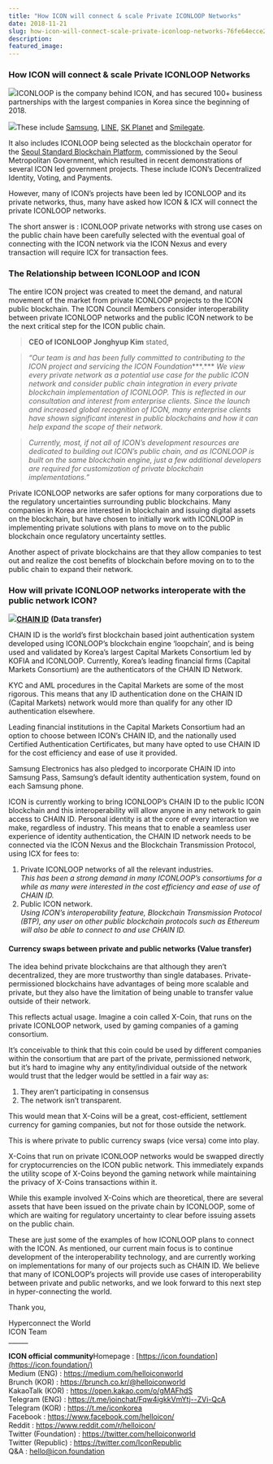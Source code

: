 ```yaml
---
title: "How ICON will connect & scale Private ICONLOOP Networks"
date: 2018-11-21
slug: how-icon-will-connect-scale-private-iconloop-networks-76fe64ecce21
description:
featured_image:
---
```


### **How ICON will connect & scale Private ICONLOOP Networks**

![](https://cdn-images-1.medium.com/max/800/0*TqSTpPkifvKQlq6n)ICONLOOP is the company behind ICON, and has secured 100+ business partnerships with the largest companies in Korea since the beginning of 2018.

![](https://cdn-images-1.medium.com/max/800/0*XFjN4mfdWaLdH6v8)These include [Samsung](https://medium.com/helloiconworld/chan-id-developed-using-loopchain-to-be-used-in-samsung-pass-service-69669928369d), [LINE](https://medium.com/helloiconworld/joint-venture-between-icon-and-line-unchain-b802fa0fa071), [SK Planet](https://medium.com/helloiconworld/icon-sk-planet-signed-a-mou-for-cooperation-in-blockchain-business-75215aacb1d7) and [Smilegate](https://medium.com/helloiconworld/mou-between-theloop-smilegate-stove-734d4744c99d).

It also includes ICONLOOP being selected as the blockchain operator for the [Seoul Standard Blockchain Platform](https://medium.com/helloiconworld/iconloop-selected-to-demonstrate-seoul-blockchain-platform-42b7701529), commissioned by the Seoul Metropolitan Government, which resulted in recent demonstrations of several ICON led government projects. These include ICON’s Decentralized Identity, Voting, and Payments.

However, many of ICON’s projects have been led by ICONLOOP and its private networks, thus, many have asked how ICON & ICX will connect the private ICONLOOP networks.

The short answer is : ICONLOOP private networks with strong use cases on the public chain have been carefully selected with the eventual goal of connecting with the ICON network via the ICON Nexus and every transaction will require ICX for transaction fees.

### **The Relationship between ICONLOOP and ICON**

The entire ICON project was created to meet the demand, and natural movement of the market from private ICONLOOP projects to the ICON public blockchain. The ICON Council Members consider interoperability between private ICONLOOP networks and the public ICON network to be the next critical step for the ICON public chain.


> **CEO of ICONLOOP Jonghyup Kim** stated,


> *“Our team is and has been fully committed to contributing to the ICON project and servicing the ICON Foundation****.*** *We view every private network as a potential use case for the public ICON network and consider public chain integration in every private blockchain implementation of ICONLOOP. This is reflected in our consultation and interest from enterprise clients. Since the launch and increased global recognition of ICON, many enterprise clients have shown significant interest in public blockchains and how it can help expand the scope of their network.*


> *Currently, most, if not all of ICON’s development resources are dedicated to building out ICON’s public chain, and as ICONLOOP is built on the same blockchain engine, just a few additional developers are required for customization of private blockchain implementations.”*

Private ICONLOOP networks are safer options for many corporations due to the regulatory uncertainties surrounding public blockchains. Many companies in Korea are interested in blockchain and issuing digital assets on the blockchain, but have chosen to initially work with ICONLOOP in implementing private solutions with plans to move on to the public blockchain once regulatory uncertainty settles.

Another aspect of private blockchains are that they allow companies to test out and realize the cost benefits of blockchain before moving on to to the public chain to expand their network.

### How will private ICONLOOP networks interoperate with the public network ICON?

![](https://cdn-images-1.medium.com/max/800/0*d8Ro4X51BRUQBBv4)[**CHAIN ID**](https://medium.com/helloiconworld/chain-id-the-worlds-first-blockchain-joint-authentication-service-95f2a743512f) **(Data transfer)**

CHAIN ID is the world’s first blockchain based joint authentication system developed using ICONLOOP’s blockchain engine ‘loopchain’, and is being used and validated by Korea’s largest Capital Markets Consortium led by KOFIA and ICONLOOP. Currently, Korea’s leading financial firms (Capital Markets Consortium) are the authenticators of the CHAIN ID Network.

KYC and AML procedures in the Capital Markets are some of the most rigorous. This means that any ID authentication done on the CHAIN ID (Capital Markets) network would more than qualify for any other ID authentication elsewhere.

Leading financial institutions in the Capital Markets Consortium had an option to choose between ICON’s CHAIN ID, and the nationally used Certified Authentication Certificates, but many have opted to use CHAIN ID for the cost efficiency and ease of use it provided.

Samsung Electronics has also pledged to incorporate CHAIN ID into Samsung Pass, Samsung’s default identity authentication system, found on each Samsung phone.

ICON is currently working to bring ICONLOOP’s CHAIN ID to the public ICON blockchain and this interoperability will allow anyone in any network to gain access to CHAIN ID. Personal identity is at the core of every interaction we make, regardless of industry. This means that to enable a seamless user experience of identity authentication, the CHAIN ID network needs to be connected via the ICON Nexus and the Blockchain Transmission Protocol, using ICX for fees to:

1. Private ICONLOOP networks of all the relevant industries.  
*This has been a strong demand in many ICONLOOP’s consortiums for a while as many were interested in the cost efficiency and ease of use of CHAIN ID.*
2. Public ICON network.  
*Using ICON’s interoperability feature, Blockchain Transmission Protocol (BTP), any user on other public blockchain protocols such as Ethereum will also be able to connect to and use CHAIN ID.*

#### Currency swaps between private and public networks (Value transfer)

The idea behind private blockchains are that although they aren’t decentralized, they are more trustworthy than single databases. Private-permissioned blockchains have advantages of being more scalable and private, but they also have the limitation of being unable to transfer value outside of their network.

This reflects actual usage. Imagine a coin called X-Coin, that runs on the private ICONLOOP network, used by gaming companies of a gaming consortium.

It’s conceivable to think that this coin could be used by different companies within the consortium that are part of the private, permissioned network, but it’s hard to imagine why any entity/individual outside of the network would trust that the ledger would be settled in a fair way as:

1. They aren’t participating in consensus
2. The network isn’t transparent.

This would mean that X-Coins will be a great, cost-efficient, settlement currency for gaming companies, but not for those outside the network.

This is where private to public currency swaps (vice versa) come into play.

X-Coins that run on private ICONLOOP networks would be swapped directly for cryptocurrencies on the ICON public network. This immediately expands the utility scope of X-Coins beyond the gaming network while maintaining the privacy of X-Coins transactions within it.

While this example involved X-Coins which are theoretical, there are several assets that have been issued on the private chain by ICONLOOP, some of which are waiting for regulatory uncertainty to clear before issuing assets on the public chain.

These are just some of the examples of how ICONLOOP plans to connect with the ICON. As mentioned, our current main focus is to continue development of the interoperability technology, and are currently working on implementations for many of our projects such as CHAIN ID. We believe that many of ICONLOOP’s projects will provide use cases of interoperability between private and public networks, and we look forward to this next step in hyper-connecting the world.

Thank you,

Hyperconnect the World  
ICON Team  
\_\_\_\_\_\_

**ICON official community**Homepage : [https://icon.foundation](https://icon.foundation/)  
Medium (ENG) : <https://medium.com/helloiconworld>  
Brunch (KOR) : <https://brunch.co.kr/@helloiconworld>  
KakaoTalk (KOR) : <https://open.kakao.com/o/gMAFhdS>  
Telegram (ENG) : <https://t.me/joinchat/Fqw4igkkVmYtj--ZVi-QcA>  
Telegram (KOR) : <https://t.me/iconkorea>  
Facebook : <https://www.facebook.com/helloicon/>  
Reddit : <https://www.reddit.com/r/helloicon/>  
Twitter (Foundation) : <https://twitter.com/helloiconworld>  
Twitter (Republic) : <https://twitter.com/IconRepublic>  
Q&A : [hello@icon.foundation](http://hello@icon.foundation)

